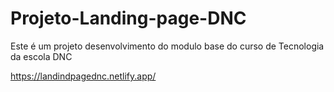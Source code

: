 # Projeto-Landing-page-DNC
Este é um projeto desenvolvimento do modulo base do curso de Tecnologia da escola DNC

https://landindpagednc.netlify.app/
